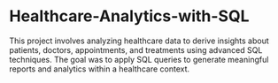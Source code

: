 # Healthcare-Analytics-with-SQL
This project involves analyzing healthcare data to derive insights about patients, doctors, appointments, and treatments using advanced SQL techniques. The goal was to apply SQL queries to generate meaningful reports and analytics within a healthcare context.
